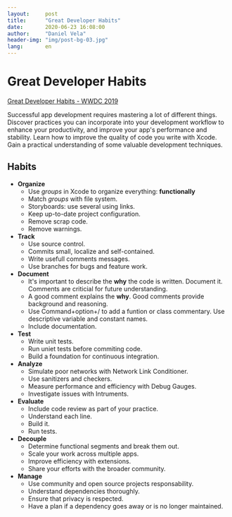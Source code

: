 ```yaml
---
layout:     post
title:      "Great Developer Habits"
date:       2020-06-23 16:08:00
author:     "Daniel Vela"
header-img: "img/post-bg-03.jpg"
lang:       en
---
```


# Great Developer Habits

[Great Developer Habits - WWDC 2019](https://developer.apple.com/videos/play/wwdc2019/239/)

Successful app development requires mastering a lot of different things. Discover practices you can incorporate into your development workflow to enhance your productivity, and improve your app's performance and stability. Learn how to improve the quality of code you write with Xcode. Gain a practical understanding of some valuable development techniques.

## Habits

* **Organize** 
    - Use *groups* in Xcode to organize everything: **functionally** 
    - Match *groups* with file system. 
    - Storyboards: use several using links. 
    - Keep up-to-date project configuration.
    - Remove scrap code. 
    - Remove warnings.
* **Track**
    - Use source control.
    - Commits small, localize and self-contained.
    - Write usefull comments messages.
    - Use branches for bugs and feature work.
* **Document**
    - It's important to describe the **why** the code is written. Document it. Comments are criticial for future understanding.
    - A good comment explains the **why**. Good comments provide background and reasoning.
    - Use Command+option+/ to add a funtion or class commentary. Use descriptive variable and constant names.
    - Include documentation.
* **Test**
    - Write unit tests.
    - Run uniet tests before commiting code.
    - Build a foundation for continuous integration.
* **Analyze**
    - Simulate poor networks with Network Link Conditioner.
    - Use sanitizers and checkers.
    - Measure performance and efficiency with Debug Gauges.
    - Investigate issues with Intruments.
* **Evaluate**
    - Include code review as part of your practice.
    - Understand each line.
    - Build it.
    - Run tests.
* **Decouple**
    - Determine functional segments and break them out.
    - Scale your work across multiple apps.
    - Improve efficiency with extensions.
    - Share your efforts with the broader community.
* **Manage**
    - Use community and open source projects responsability.
    - Understand dependencies thoroughly.
    - Ensure that privacy is respected.
    - Have a plan if a dependency goes away or is no longer maintained.

